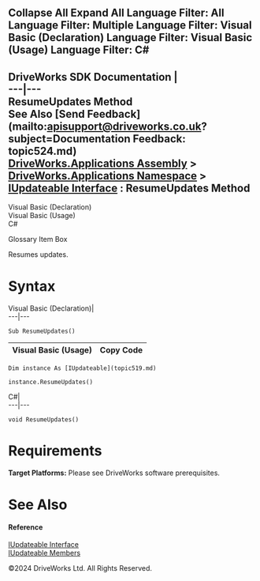        

 Collapse All Expand All  Language Filter: All  Language Filter: Multiple  Language Filter: Visual Basic (Declaration) Language Filter: Visual Basic (Usage) Language Filter: C#  
---  
DriveWorks SDK Documentation  |   
---|---  
ResumeUpdates Method   
See Also [Send Feedback](mailto:apisupport@driveworks.co.uk?subject=Documentation Feedback: topic524.md)  
[DriveWorks.Applications Assembly](topic13.md) > [DriveWorks.Applications Namespace](topic16.md) > [IUpdateable Interface](topic519.md) : ResumeUpdates Method  
---  
  
Visual Basic (Declaration)    
Visual Basic (Usage)    
C# 

Glossary Item Box

Resumes updates. 

# Syntax

Visual Basic (Declaration)|   
---|---  
      
    
    Sub ResumeUpdates()   
  
Visual Basic (Usage)| Copy Code  
---|---  
      
    
    Dim instance As [IUpdateable](topic519.md)
     
    instance.ResumeUpdates()  
  
C#|   
---|---  
      
    
    void ResumeUpdates()  
  
# Requirements

**Target Platforms:** Please see DriveWorks software prerequisites.

# See Also

#### Reference

[IUpdateable Interface](topic519.md)   
[IUpdateable Members](topic520.md)

©2024 DriveWorks Ltd. All Rights Reserved.
